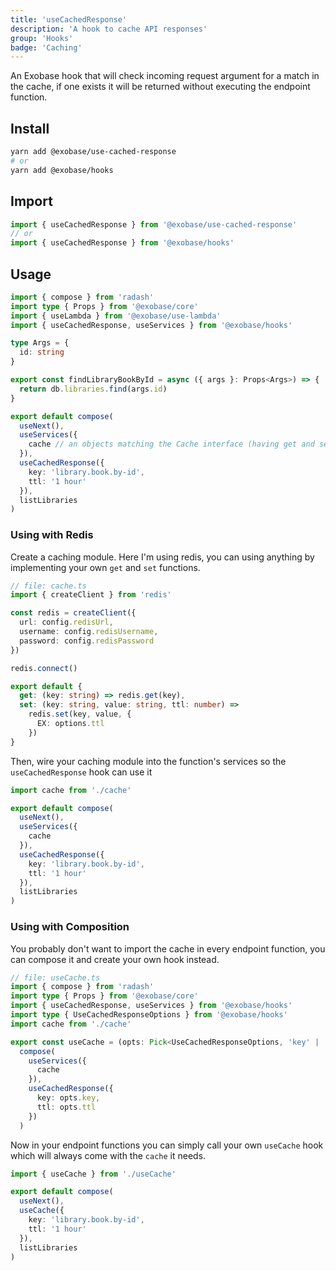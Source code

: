 ```yaml
---
title: 'useCachedResponse'
description: 'A hook to cache API responses'
group: 'Hooks'
badge: 'Caching'
---
```


An Exobase hook that will check incoming request argument for a match in the cache, if one exists it will be returned without executing the endpoint function.

## Install

```sh
yarn add @exobase/use-cached-response
# or
yarn add @exobase/hooks
```

## Import

```ts
import { useCachedResponse } from '@exobase/use-cached-response'
// or
import { useCachedResponse } from '@exobase/hooks'
```

## Usage

```ts
import { compose } from 'radash'
import type { Props } from '@exobase/core'
import { useLambda } from '@exobase/use-lambda'
import { useCachedResponse, useServices } from '@exobase/hooks'

type Args = {
  id: string
}

export const findLibraryBookById = async ({ args }: Props<Args>) => {
  return db.libraries.find(args.id)
}

export default compose(
  useNext(),
  useServices({
    cache // an objects matching the Cache interface (having get and set functions)
  }),
  useCachedResponse({
    key: 'library.book.by-id',
    ttl: '1 hour'
  }),
  listLibraries
)
```

### Using with Redis

Create a caching module. Here I'm using redis, you can using anything by implementing your own `get` and `set` functions.

```ts
// file: cache.ts
import { createClient } from 'redis'

const redis = createClient({
  url: config.redisUrl,
  username: config.redisUsername,
  password: config.redisPassword
})

redis.connect()

export default {
  get: (key: string) => redis.get(key),
  set: (key: string, value: string, ttl: number) =>
    redis.set(key, value, {
      EX: options.ttl
    })
}
```

Then, wire your caching module into the function's services so the `useCachedResponse` hook can use it

```ts
import cache from './cache'

export default compose(
  useNext(),
  useServices({
    cache
  }),
  useCachedResponse({
    key: 'library.book.by-id',
    ttl: '1 hour'
  }),
  listLibraries
)
```

### Using with Composition

You probably don't want to import the cache in every endpoint function, you can compose it and create your own hook instead.

```ts
// file: useCache.ts
import { compose } from 'radash'
import type { Props } from '@exobase/core'
import { useCachedResponse, useServices } from '@exobase/hooks'
import type { UseCachedResponseOptions } from '@exobase/hooks'
import cache from './cache'

export const useCache = (opts: Pick<UseCachedResponseOptions, 'key' | 'ttl'>) =>
  compose(
    useServices({
      cache
    }),
    useCachedResponse({
      key: opts.key,
      ttl: opts.ttl
    })
  )
```

Now in your endpoint functions you can simply call your own `useCache` hook which will always come with the `cache` it needs.

```ts
import { useCache } from './useCache'

export default compose(
  useNext(),
  useCache({
    key: 'library.book.by-id',
    ttl: '1 hour'
  }),
  listLibraries
)
```

